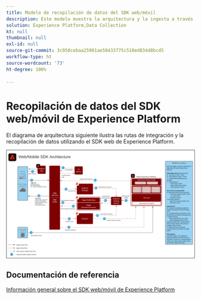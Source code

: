 ```yaml
---
title: Modelo de recopilación de datos del SDK web/móvil
description: Este modelo muestra la arquitectura y la ingesta a través del SDK web y móvil del Experience Platform
solution: Experience Platform,Data Collection
kt: null
thumbnail: null
exl-id: null
source-git-commit: 3c950cebaa25901ae50433775c510ed834d8bcd5
workflow-type: ht
source-wordcount: '73'
ht-degree: 100%

---
```


# Recopilación de datos del SDK web/móvil de Experience Platform

El diagrama de arquitectura siguiente ilustra las rutas de integración y la recopilación de datos utilizando el SDK web de Experience Platform.

<img src="assets/web_sdk_flow.svg" alt="Arquitectura de referencia para implementación mediante el SDK web y móvil de Experience Platform" style="border:1px solid #4a4a4a" />

## Documentación de referencia

[Información general sobre el SDK web/móvil de Experience Platform](https://experienceleague.adobe.com/docs/experience-platform/edge/home.html?lang=es)
